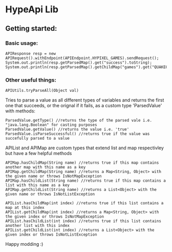 # HypeApi Lib

## Getting started:

### Basic usage:

```
APIResponse resp = new APIRequest().withEndpoint(APIEndpoint.HYPIXEL_GAMES).sendRequest();
System.out.println(resp.getParsedMap().get("success").toString);
System.out.println(resp.getParsedMap().getChildMap("games").get("QUAKECRAFT").toString);
```

### Other useful things:

```
APIUtils.tryParseAll(Object val)
```
Tries to parse a value as all different types of variables and returns the first one that succeeds, or the orignal if it fails, as a custom type 'ParsedValue' with methods:
```
ParsedValue.getType() //returns the type of the parsed vale i.e. "java.lang.Boolean" for casting purposes
ParsedValue.getValue() //returns the value i.e. 'true'
ParsedValue.isParseSuccessful() //returns true if the value was succefully parsed to a value
```

APIList and APIMap are custom types that extend list and map respectivley but have a few helpful methods
```
APIMap.hasChildMap(String name) //returns true if this map contains another map with this name as a key
APIMap.getChildMap(String name) //returns a Map<String, Object> with the given name or throws IsNotMapException
APIMap.hasChildList(String name) //returns true if this map contains a list with this name as a key
APIMap.getChildList(String name) //returns a List<Object> with the given name or throws IsNotListException
```

```
APIList.hasChildMap(int index) //returns true if this list contains a map at this index
APIList.getChildMap(int index) //returns a Map<String, Object> with the given index or throws IsNotMapException
APIList.hasChildList(int index) //returns true if this list contains another list with this index
APIList.getChildList(int index) //returns a List<Object> with the given index or throws IsNotListException
```

Happy modding :)
